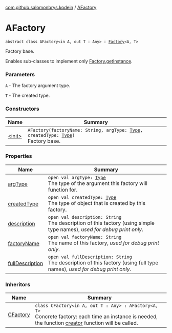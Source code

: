 [com.github.salomonbrys.kodein](../index.md) / [AFactory](.)

# AFactory

`abstract class AFactory<in A, out T : Any> : `[`Factory`](../-factory/index.md)`<A, T>`

Factory base.

Enables sub-classes to implement only [Factory.getInstance](../-factory/get-instance.md).

### Parameters

`A` - The factory argument type.

`T` - The created type.

### Constructors

| Name | Summary |
|---|---|
| [&lt;init&gt;](-init-.md) | `AFactory(factoryName: String, argType: `[`Type`](http://docs.oracle.com/javase/6/docs/api/java/lang/reflect/Type.html)`, createdType: `[`Type`](http://docs.oracle.com/javase/6/docs/api/java/lang/reflect/Type.html)`)`<br>Factory base. |

### Properties

| Name | Summary |
|---|---|
| [argType](arg-type.md) | `open val argType: `[`Type`](http://docs.oracle.com/javase/6/docs/api/java/lang/reflect/Type.html)<br>The type of the argument this factory will function for. |
| [createdType](created-type.md) | `open val createdType: `[`Type`](http://docs.oracle.com/javase/6/docs/api/java/lang/reflect/Type.html)<br>The type of object that is created by this factory. |
| [description](description.md) | `open val description: String`<br>The description of this factory (using simple type names), *used for debug print only*. |
| [factoryName](factory-name.md) | `open val factoryName: String`<br>The name of this factory, *used for debug print only*. |
| [fullDescription](full-description.md) | `open val fullDescription: String`<br>The description of this factory (using full type names), *used for debug print only*. |

### Inheritors

| Name | Summary |
|---|---|
| [CFactory](../-c-factory/index.md) | `class CFactory<in A, out T : Any> : AFactory<A, T>`<br>Concrete factory: each time an instance is needed, the function [creator](../-c-factory/creator.md) function will be called. |
